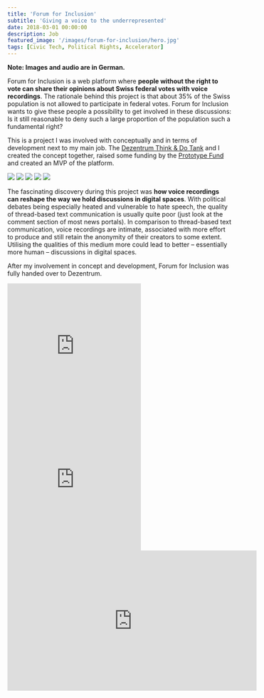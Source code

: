 ```yaml
---
title: 'Forum for Inclusion'
subtitle: 'Giving a voice to the underrepresented'
date: 2018-03-01 00:00:00
description: Job
featured_image: '/images/forum-for-inclusion/hero.jpg'
tags: [Civic Tech, Political Rights, Accelerator]
---
```


**Note: Images and audio are in German.**

Forum for Inclusion is a web platform where **people without the right to vote can share their opinions about Swiss federal votes with voice recordings**. The rationale behind this project is that about 35% of the Swiss population is not allowed to participate in federal votes. Forum for Inclusion wants to give these people a possibility to get involved in these discussions: Is it still reasonable to deny such a large proportion of the population such a fundamental right?

This is a project I was involved with conceptually and in terms of development next to my main job. The [Dezentrum Think & Do Tank](https://www.dezentrum.ch/en/) and I created the concept together, raised some funding by the [Prototype Fund](https://prototypefund.opendata.ch) and created an MVP of the platform.

<div class="gallery" data-columns="3">
	<img src="/images/forum-for-inclusion/1.jpg" />
	<img src="/images/forum-for-inclusion/2.jpg" />
	<img src="/images/forum-for-inclusion/3.jpg" />
	<img src="/images/forum-for-inclusion/4.jpg" />
	<img src="/images/forum-for-inclusion/5.jpg" />
</div>

The fascinating discovery during this project was **how voice recordings can reshape the way we hold discussions in digital spaces**. With political debates being especially heated and vulnerable to hate speech, the quality of thread-based text communication is usually quite poor (just look at the comment section of most news portals). In comparison to thread-based text communication, voice recordings are intimate, associated with more effort to produce and still retain the anonymity of their creators to some extent. Utilising the qualities of this medium more could lead to better – essentially more human – discussions in digital spaces.

After my involvement in concept and development, Forum for Inclusion was fully handed over to Dezentrum. 

<div class="gallery" data-columns="2">
    <iframe width="300" height="300" src="https://www.youtube.com/embed/l-tceYJfWa4?controls=0" title="YouTube video player" frameborder="0" allow="accelerometer; autoplay; clipboard-write; encrypted-media; gyroscope; picture-in-picture" allowfullscreen></iframe>
    <iframe width="300" height="300" src="https://www.youtube.com/embed/BML_EOPp7gE" title="YouTube video player" frameborder="0" allow="accelerometer; autoplay; clipboard-write; encrypted-media; gyroscope; picture-in-picture" allowfullscreen></iframe>
	<iframe width="560" height="315" src="https://www.youtube.com/embed/tFTPkKft1b4" title="YouTube video player" frameborder="0" allow="accelerometer; autoplay; clipboard-write; encrypted-media; gyroscope; picture-in-picture" allowfullscreen></iframe>
</div>

